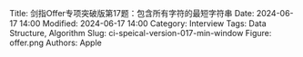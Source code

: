Title: 剑指Offer专项突破版第17题：包含所有字符的最短字符串
Date: 2024-06-17 14:00
Modified: 2024-06-17 14:00
Category: Interview
Tags: Data Structure, Algorithm
Slug: ci-speical-version-017-min-window
Figure: offer.png
Authors: Apple